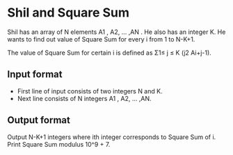 # Shil and Square Sum

Shil has an array of N elements A1 , A2, ... ,AN . He also has an integer K. He wants to find out value of Square Sum for every i from 1 to N-K+1.

The value of Square Sum for certain i is defined as Σ1≤ j ≤ K (j2 Ai+j-1).

## Input format

- First line of input consists of two integers N and K.
- Next line consists of N integers A1 , A2, ... ,AN.

## Output format

Output N-K+1 integers where ith integer corresponds to Square Sum of i. Print Square Sum modulus 10^9 + 7.
